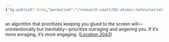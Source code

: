 ```yaml
---
{"dg-publish":true,"permalink":"/research-vault/02-atomic-notes/social-media-algorithms-rely-on-outrage-to-drive-engagement/"}
---
```


an algorithm that prioritizes keeping you glued to the screen will—unintentionally but inevitably—prioritize outraging and angering you. If it’s more enraging, it’s more engaging. ([Location 2043](https://readwise.io/to_kindle?action=open&asin=B093G9TS91&location=2043))